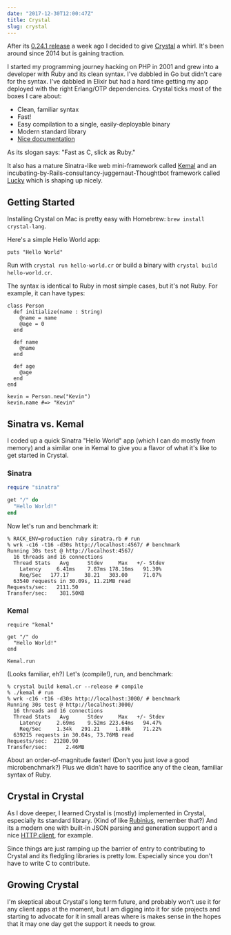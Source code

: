 ```yaml
---
date: "2017-12-30T12:00:47Z"
title: Crystal
slug: crystal
---
```

After its [0.24.1 release](https://github.com/crystal-lang/crystal/releases/tag/v0.24.1) a week ago I decided to give [Crystal](https://crystal-lang.org/) a whirl. It's been around since 2014 but is gaining traction.

I started my programming journey hacking on PHP in 2001 and grew into a developer with Ruby and its clean syntax. I've dabbled in Go but didn't care for the syntax. I've dabbled in Elixir but had a hard time getting my app deployed with the right Erlang/OTP dependencies. Crystal ticks most of the boxes I care about:

* Clean, familiar syntax
* Fast!
* Easy compilation to a single, easily-deployable binary
* Modern standard library
* [Nice documentation](https://crystal-lang.org/docs/)

As its slogan says: "Fast as C, slick as Ruby."

It also has a mature Sinatra-like web mini-framework called [Kemal](http://kemalcr.com/) and an incubating-by-Rails-consultancy-juggernaut-Thoughtbot framework called [Lucky](https://luckyframework.org/) which is shaping up nicely.

## Getting Started

Installing Crystal on Mac is pretty easy with Homebrew: `brew install crystal-lang`.

Here's a simple Hello World app:

```crystal
puts "Hello World"
```

Run with `crystal run hello-world.cr` or build a binary with `crystal build hello-world.cr`.

The syntax is identical to Ruby in most simple cases, but it's not Ruby. For example, it can have types:

```crystal
class Person
  def initialize(name : String)
    @name = name
    @age = 0
  end

  def name
    @name
  end

  def age
    @age
  end
end

kevin = Person.new("Kevin")
kevin.name #=> "Kevin"
```

## Sinatra vs. Kemal

I coded up a quick Sinatra "Hello World" app (which I can do mostly from memory) and a similar one in Kemal to give you a flavor of what it's like to get started in Crystal.

### Sinatra

```ruby
require "sinatra"

get "/" do
  "Hello World!"
end
```

Now let's run and benchmark it:

```shell
% RACK_ENV=production ruby sinatra.rb # run
% wrk -c16 -t16 -d30s http://localhost:4567/ # benchmark
Running 30s test @ http://localhost:4567/
  16 threads and 16 connections
  Thread Stats   Avg      Stdev     Max   +/- Stdev
    Latency     6.41ms    7.87ms 178.16ms   91.30%
    Req/Sec   177.17     38.21   303.00     71.07%
  63540 requests in 30.09s, 11.21MB read
Requests/sec:   2111.50
Transfer/sec:    381.50KB
```

### Kemal

```crystal
require "kemal"

get "/" do
  "Hello World!"
end

Kemal.run
```

\(Looks familiar, eh?) Let's (compile!), run, and benchmark:

```shell
% crystal build kemal.cr --release # compile
% ./kemal # run
% wrk -c16 -t16 -d30s http://localhost:3000/ # benchmark
Running 30s test @ http://localhost:3000/
  16 threads and 16 connections
  Thread Stats   Avg      Stdev     Max   +/- Stdev
    Latency     2.69ms    9.52ms 223.64ms   94.47%
    Req/Sec     1.34k   291.21     1.89k    71.22%
  639215 requests in 30.04s, 73.76MB read
Requests/sec:  21280.90
Transfer/sec:      2.46MB
```

About an order-of-magnitude faster! (Don't you just _love_ a good microbenchmark?) Plus we didn't have to sacrifice any of the clean, familiar syntax of Ruby.

## Crystal in Crystal

As I dove deeper, I learned Crystal is (mostly) implemented in Crystal, especially its standard library. (Kind of like [Rubinius](https://rubinius.com/), remember that?) And its a modern one with built-in JSON parsing and generation support and a nice [HTTP client](https://github.com/crystal-lang/crystal/blob/master/src/http/client.cr), for example.

Since things are just ramping up the barrier of entry to contributing to Crystal and its fledgling libraries is pretty low. Especially since you don't have to write C to contribute.

## Growing Crystal

I'm skeptical about Crystal's long term future, and probably won't use it for any client apps at the moment, but I am digging into it for side projects and starting to advocate for it in small areas where is makes sense in the hopes that it may one day get the support it needs to grow.
